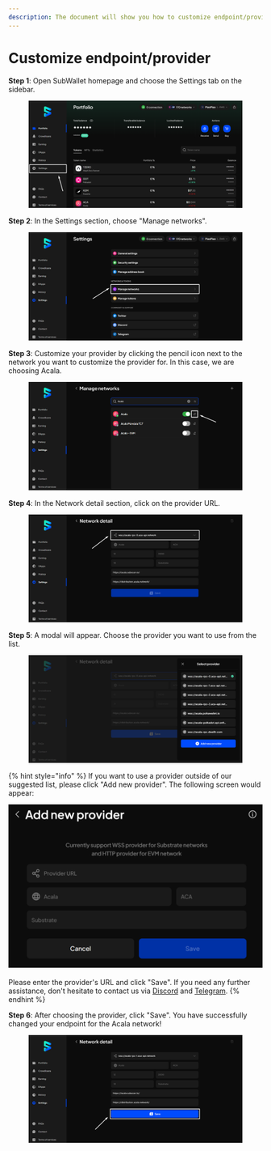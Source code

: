 ```yaml
---
description: The document will show you how to customize endpoint/provider on SubWallet.
---
```


# Customize endpoint/provider

**Step 1**: Open SubWallet homepage and choose the Settings tab on the sidebar.

<figure><img src="../.gitbook/assets/image (566).png" alt=""><figcaption></figcaption></figure>

**Step 2**: In the Settings section, choose "Manage networks".

<figure><img src="../.gitbook/assets/image (567).png" alt=""><figcaption></figcaption></figure>

**Step 3**: Customize your provider by clicking the pencil icon next to the network you want to customize the provider for. In this case, we are choosing Acala.&#x20;

<figure><img src="../.gitbook/assets/image (568).png" alt=""><figcaption></figcaption></figure>

**Step 4**: In the Network detail section, click on the provider URL.

<figure><img src="../.gitbook/assets/image (569).png" alt=""><figcaption></figcaption></figure>

**Step 5**: A modal will appear. Choose the provider you want to use from the list.

<figure><img src="../.gitbook/assets/image (570).png" alt=""><figcaption></figcaption></figure>

{% hint style="info" %}
If you want to use a provider outside of our suggested list, please click "Add new provider". The following screen would appear:

![](<../.gitbook/assets/image (574).png>)\
\
Please enter the provider's URL and click "Save". If you need any further assistance, don't hesitate to contact us via [Discord](https://discord.gg/CvVewvApry) and [Telegram](https://t.me/subwallet).
{% endhint %}

**Step 6**: After choosing the provider, click "Save". You have successfully changed your endpoint for the Acala network!

<figure><img src="../.gitbook/assets/image (576).png" alt=""><figcaption></figcaption></figure>
